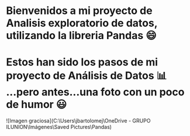 # Bienvenidos a mi proyecto de Analisis exploratorio de datos, utilizando la libreria Pandas 😄
# Estos han sido los pasos de mi proyecto de Análisis de Datos 📊 ...pero antes...una foto con un poco de humor 😃
![Imagen graciosa](C:\Users\jbartolomej\OneDrive - GRUPO ILUNION\Imágenes\Saved Pictures\Pandas)


